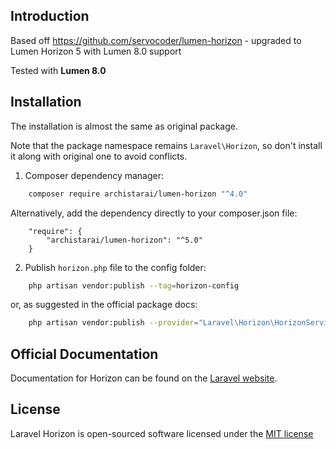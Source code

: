 ## Introduction

Based off https://github.com/servocoder/lumen-horizon - upgraded to Lumen Horizon 5 with Lumen 8.0 support

Tested with **Lumen 8.0**

## Installation

The installation is almost the same as original package.

Note that the package namespace remains `Laravel\Horizon`, so don't install it along with original one to avoid conflicts.  

1. Composer dependency manager:

```bash
    composer require archistarai/lumen-horizon "^4.0"
```

Alternatively, add the dependency directly to your composer.json file:

```
    "require": {
        "archistarai/lumen-horizon": "^5.0"
    }
```

2. Publish `horizon.php` file to the config folder:

```bash
    php artisan vendor:publish --tag=horizon-config
```

or, as suggested in the official package docs:

```bash
    php artisan vendor:publish --provider="Laravel\Horizon\HorizonServiceProvider"
```


## Official Documentation

Documentation for Horizon can be found on the [Laravel website](http://laravel.com/docs/master/horizon).


## License

Laravel Horizon is open-sourced software licensed under the [MIT license](http://opensource.org/licenses/MIT)
